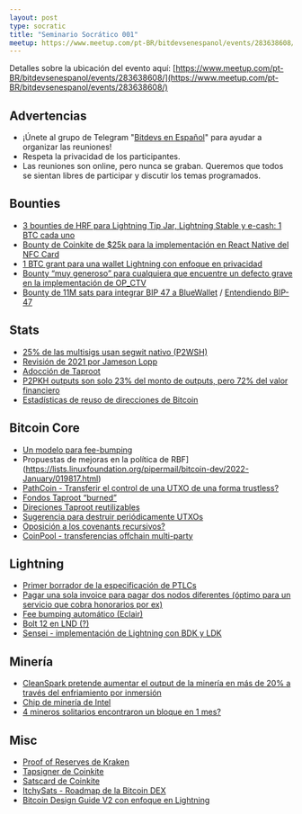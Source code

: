 ```yaml
---
layout: post
type: socratic
title: "Seminario Socrático 001"
meetup: https://www.meetup.com/pt-BR/bitdevsenespanol/events/283638608/
---
```


Detalles sobre la ubicación del evento aquí: [https://www.meetup.com/pt-BR/bitdevsenespanol/events/283638608/](https://www.meetup.com/pt-BR/bitdevsenespanol/events/283638608/)

## Advertencias

- ¡Únete al grupo de Telegram "[Bitdevs en Español](https://t.me/bitdevsespanol)" para ayudar a organizar las reuniones!
- Respeta la privacidad de los participantes.
-  Las reuniones son online, pero nunca se graban. Queremos que todos se sientan libres de participar y discutir los temas programados.

## Bounties

- [3 bounties de HRF para Lightning Tip Jar, Lightning Stable y e-cash: 1 BTC cada uno](https://bitcoinmagazine.com/business/hrf-strike-launch-lightning-bounty-in-bitcoin)
- [Bounty de Coinkite de $25k para la implementación en React Native del NFC Card](https://twitter.com/nvk/status/1493985018409979906)
- [1 BTC grant para una wallet Lightning con enfoque en privacidad](https://blog.wasabiwallet.io/1-btc-ln-privacy-grant/)
- [Bounty “muy generoso” para cualquiera que encuentre un defecto grave en la implementación de OP_CTV](https://mobile.twitter.com/JeremyRubin/status/1477760236115034113)
- [Bounty de 11M sats para integrar BIP 47 a BlueWallet](https://github.com/BlueWallet/BlueWallet/pull/4520) / [Entendiendo BIP-47](https://medium.com/@MattoshiN/bip47-reusable-payment-codes-for-hierarchical-deterministic-wallets-fbb0387595ac)

## Stats

- [25% de las multisigs usan segwit nativo (P2WSH)](https://transactionfee.info/charts/inputs-multisig-distribution/)
- [Revisión de 2021 por Jameson Lopp](https://blog.lopp.net/bitcoin-2021-annual-review/)
- [Adocción de Taproot](https://txstats.com/dashboard/db/taproot-statistics?orgId=1)
- [P2PKH outputs son solo 23% del monto de outputs, pero 72% del valor financiero](https://twitter.com/murchandamus/status/1493344130302414851)
- [Estadísticas de reuso de direcciones de Bitcoin](https://blog.bitmex.com/bitcoin-address-re-use-statistics/)

## Bitcoin Core

- [Un modelo para fee-bumping](https://lists.linuxfoundation.org/pipermail/bitcoin-dev/2021-December/019627.html)
-  Propuestas de mejoras en la política de RBF](https://lists.linuxfoundation.org/pipermail/bitcoin-dev/2022-January/019817.html)
- [PathCoin - Transferir el control de una UTXO de una forma trustless?](https://lists.linuxfoundation.org/pipermail/bitcoin-dev/2022-January/019809.html)
- [Fondos Taproot “burned”](https://suredbits.com/taproot-funds-burned-on-the-bitcoin-blockchain/)
- [Direciones Taproot reutilizables](https://gist.github.com/Kixunil/0ddb3a9cdec33342b97431e438252c0a)
- [Sugerencia para destruir periódicamente UTXOs](https://lists.linuxfoundation.org/pipermail/bitcoin-dev/2022-February/019860.html)
- [Oposición a los covenants recursivos?](https://lists.linuxfoundation.org/pipermail/bitcoin-dev/2022-February/019885.html)
- [CoinPool - transferencias offchain multi-party](https://lists.linuxfoundation.org/pipermail/bitcoin-dev/2022-February/019968.html)

## Lightning

- [Primer borrador de la especificación de PTLCs](https://lists.linuxfoundation.org/pipermail/lightning-dev/2021-December/003377.html)
- [Pagar una sola invoice para pagar dos nodos diferentes (óptimo para un servicio que cobra honorarios por ex)](https://lists.linuxfoundation.org/pipermail/lightning-dev/2021-December/003415.html)
- [Fee bumping automático (Eclair)](https://github.com/ACINQ/eclair/pull/2113)
- [Bolt 12 en LND (?)](https://github.com/lightningnetwork/lnd/issues/5594#issuecomment-1042314431)
- [Sensei - implementación de Lightning con BDK y LDK](https://twitter.com/JohnCantrell97/status/1491135343604957187)

## Minería
 
 - [CleanSpark pretende aumentar el output de la minería en más de 20% a través del enfriamiento por inmersión](https://www.coindesk.com/business/2021/12/09/cleanspark-aims-to-grow-bitcoin-mining-output-over-20-through-immersion-cooling/)
 - [Chip de minería de Intel](https://www.tomshardware.com/news/intel-to-unveil-bitcoin-mining-bonanza-mine-asic-at-chip-conference)
 - [4 mineros solitarios encontraron un bloque en 1 mes?](https://twitter.com/BitcoinErrorLog/status/1489191267884019715)

## Misc

- [Proof of Reserves de Kraken](https://www.kraken.com/proof-of-reserves)
- [Tapsigner de Coinkite](https://twitter.com/nvk/status/1484179617984356355?s=20)
- [Satscard de Coinkite](https://twitter.com/nvk/status/1483839640524230656)
- [ItchySats - Roadmap de la Bitcoin DEX](https://itchysats.medium.com/itchysats-roadmap-to-the-most-awesome-bitcoin-dex-464a42bf4881)
- [Bitcoin Design Guide V2 con enfoque en Lightning](https://bitcoinmagazine.com/business/bitcoin-design-guide-v2-launches-with-focus-on-lightning)
